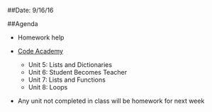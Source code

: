 ##Date: 9/16/16

##Agenda
- Homework help

- [Code Academy](https://www.codecademy.com/learn/python)
  - Unit 5: Lists and Dictionaries
  - Unit 6: Student Becomes Teacher
  - Unit 7: Lists and Functions
  - Unit 8: Loops

- Any unit not completed in class will be homework for next week
